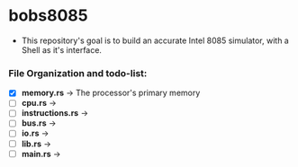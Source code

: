 # bobs8085
- This repository's goal is to build an accurate Intel 8085 simulator, with a Shell as it's interface.

### File Organization and todo-list:
- [x] **memory.rs** -> The processor's primary memory
- [ ] **cpu.rs** -> 
- [ ] **instructions.rs** -> 
- [ ] **bus.rs** -> 
- [ ] **io.rs** -> 
- [ ] **lib.rs** -> 
- [ ] **main.rs** -> 

